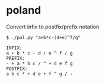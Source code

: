 # poland
Convert infix to postfix/prefix notation
```text
$ ./pol.py "a+b*c-(d+e)^f/g"

INFIX:
a + b * c - d + e ^ f / g
PREFIX:
- + a * b c / ^ + d e f g
POSTFIX:
a b c * + d e + f ^ g / -
```
